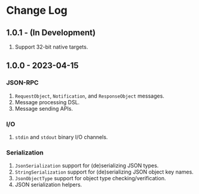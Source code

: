 # Change Log

## 1.0.1 - (In Development)
1. Support 32-bit native targets.

## 1.0.0 - 2023-04-15

### JSON-RPC
1. `RequestObject`, `Notification`, and `ResponseObject` messages.
2. Message processing DSL.
3. Message sending APIs.

### I/O
1. `stdin` and `stdout` binary I/O channels.

### Serialization
1. `JsonSerialization` support for (de)serializing JSON types.
2. `StringSerialization` support for (de)serializing JSON object key names.
3. `JsonObjectType` support for object type checking/verification.
4. JSON serialization helpers.
